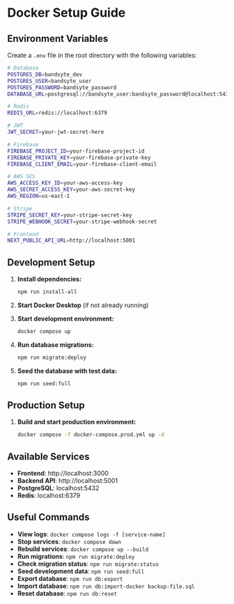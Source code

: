 # Docker Setup Guide

## Environment Variables

Create a `.env` file in the root directory with the following variables:

```bash
# Database
POSTGRES_DB=bandsyte_dev
POSTGRES_USER=bandsyte_user
POSTGRES_PASSWORD=bandsyte_password
DATABASE_URL=postgresql://bandsyte_user:bandsyte_password@localhost:5432/bandsyte_dev

# Redis
REDIS_URL=redis://localhost:6379

# JWT
JWT_SECRET=your-jwt-secret-here

# Firebase
FIREBASE_PROJECT_ID=your-firebase-project-id
FIREBASE_PRIVATE_KEY=your-firebase-private-key
FIREBASE_CLIENT_EMAIL=your-firebase-client-email

# AWS SES
AWS_ACCESS_KEY_ID=your-aws-access-key
AWS_SECRET_ACCESS_KEY=your-aws-secret-key
AWS_REGION=us-east-1

# Stripe
STRIPE_SECRET_KEY=your-stripe-secret-key
STRIPE_WEBHOOK_SECRET=your-stripe-webhook-secret

# Frontend
NEXT_PUBLIC_API_URL=http://localhost:5001
```

## Development Setup

1. **Install dependencies:**

   ```bash
   npm run install-all
   ```

2. **Start Docker Desktop** (if not already running)

3. **Start development environment:**

   ```bash
   docker compose up
   ```

4. **Run database migrations:**

   ```bash
   npm run migrate:deploy
   ```

5. **Seed the database with test data:**
   ```bash
   npm run seed:full
   ```

## Production Setup

1. **Build and start production environment:**
   ```bash
   docker compose -f docker-compose.prod.yml up -d
   ```

## Available Services

- **Frontend**: http://localhost:3000
- **Backend API**: http://localhost:5001
- **PostgreSQL**: localhost:5432
- **Redis**: localhost:6379

## Useful Commands

- **View logs**: `docker compose logs -f [service-name]`
- **Stop services**: `docker compose down`
- **Rebuild services**: `docker compose up --build`
- **Run migrations**: `npm run migrate:deploy`
- **Check migration status**: `npm run migrate:status`
- **Seed development data**: `npm run seed:full`
- **Export database**: `npm run db:export`
- **Import database**: `npm run db:import-docker backup-file.sql`
- **Reset database**: `npm run db:reset`
